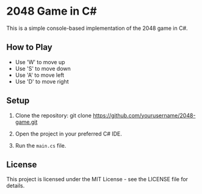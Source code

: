 # 2048 Game in C#

This is a simple console-based implementation of the 2048 game in C#.

## How to Play

- Use 'W' to move up
- Use 'S' to move down
- Use 'A' to move left
- Use 'D' to move right

## Setup

1. Clone the repository:
   git clone https://github.com/yourusername/2048-game.git

2. Open the project in your preferred C# IDE.

3. Run the `main.cs` file.

## License

This project is licensed under the MIT License - see the LICENSE file for details.
